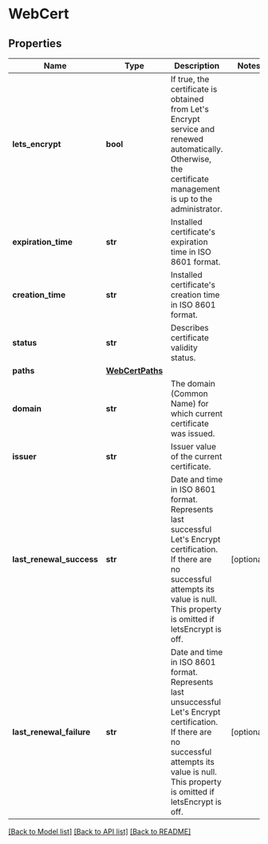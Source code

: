 # WebCert

## Properties
Name | Type | Description | Notes
------------ | ------------- | ------------- | -------------
**lets_encrypt** | **bool** | If true, the certificate is obtained from Let&#x27;s Encrypt service and renewed automatically. Otherwise, the certificate management is up to the administrator.  | 
**expiration_time** | **str** | Installed certificate&#x27;s expiration time in ISO 8601 format.  | 
**creation_time** | **str** | Installed certificate&#x27;s creation time in ISO 8601 format.  | 
**status** | **str** | Describes certificate validity status. | 
**paths** | [**WebCertPaths**](WebCertPaths.md) |  | 
**domain** | **str** | The domain (Common Name) for which current certificate was issued.  | 
**issuer** | **str** | Issuer value of the current certificate.  | 
**last_renewal_success** | **str** | Date and time in ISO 8601 format. Represents last successful Let&#x27;s Encrypt certification. If there are no successful attempts its value is null. This property is omitted if letsEncrypt is off.  | [optional] 
**last_renewal_failure** | **str** | Date and time in ISO 8601 format. Represents last unsuccessful Let&#x27;s Encrypt certification. If there are no successful attempts its value is null. This property is omitted if letsEncrypt is off.  | [optional] 

[[Back to Model list]](../README.md#documentation-for-models) [[Back to API list]](../README.md#documentation-for-api-endpoints) [[Back to README]](../README.md)

